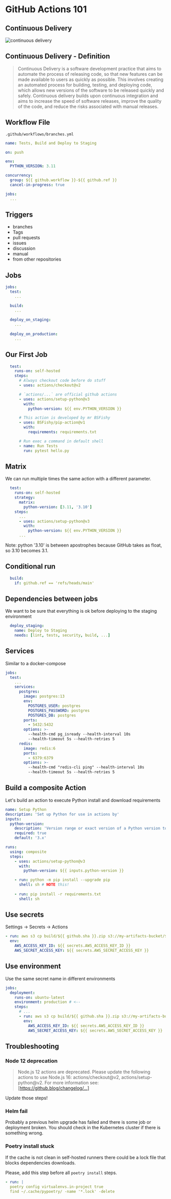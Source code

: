 # GitHub Actions 101

## Continuous Delivery

![continuous delivery](./continuous_delivery.png)

## Continuous Delivery - Definition

> Continuous Delivery is a software development practice that aims to automate
> the process of releasing code, so that new features can be made available to
> users as quickly as possible. This involves creating an automated process for
> building, testing, and deploying code, which allows new versions of the software
> to be released quickly and safely. Continuous delivery builds upon continuous
> integration and aims to increase the speed of software releases, improve the
> quality of the code, and reduce the risks associated with manual releases.

## Workflow File

`.github/workflows/branches.yml`

```yaml
name: Tests, Build and Deploy to Staging

on: push

env:
  PYTHON_VERSION: 3.11

concurrency:
  group: ${{ github.workflow }}-${{ github.ref }}
  cancel-in-progress: true

jobs:
  ...
```

## Triggers

* branches
* Tags
* pull requests
* issues
* discussion
* manual
* from other repositories

## Jobs

```yaml
jobs:
  test:
    ...

  build:
    ...
  
  deploy_on_staging:
    ...
  
  deploy_on_production:
    ...
```

## Our First Job

```yaml
  test:
    runs-on: self-hosted
    steps:
      # Always checkout code before do stuff
      - uses: actions/checkout@v2

      # `actions/...` are official github actions
      - uses: actions/setup-python@v3
        with:
          python-version: ${{ env.PYTHON_VERSION }}

      # This action is developed by mr BSFishy
      - uses: BSFishy/pip-action@v1
        with:
          requirements: requirements.txt

      # Run exec a command in default shell
      - name: Run Tests
        run: pytest hello.py
```

## Matrix

We can run multiple times the same action with a different
parameter.

```yaml
  test:
    runs-on: self-hosted
    strategy:
      matrix:
        python-version: [3.11, '3.10']
    steps:
      ...
      - uses: actions/setup-python@v3
        with:
          python-version: ${{ env.PYTHON_VERSION }}
      ...
```

Note: python '3.10' is between apostrophes because GitHub
takes as float, so 3.10 becomes 3.1.

## Conditional run

```yaml
  build:
    if: github.ref == 'refs/heads/main'
```

## Dependencies between jobs

We want to be sure that everything is ok before deploying to the staging environment

```yaml
  deploy_staging:
    name: Deploy to Staging
    needs: [lint, tests, security, build, ...]
```

## Services

Similar to a docker-compose

```yaml
jobs:
  test:
    ...
    services:
      postgres:
        image: postgres:13
        env:
          POSTGRES_USER: postgres
          POSTGRES_PASSWORD: postgres
          POSTGRES_DB: postgres
        ports:
          - 5432:5432
        options: >-
          --health-cmd pg_isready --health-interval 10s
          --health-timeout 5s --health-retries 5
      redis:
        image: redis:6
        ports:
          - 6379:6379
        options: >-
          --health-cmd "redis-cli ping" --health-interval 10s
          --health-timeout 5s --health-retries 5
```

## Build a composite Action

Let's build an action to execute Python install and download requirements

```yaml
name: Setup Python
description: 'Set up Python for use in actions by'
inputs:
  python-version:
    description: 'Version range or exact version of a Python version to use, using SemVer's version range syntax'
    required: true
    default: '3.x'

runs:
  using: composite
  steps:
    - uses: actions/setup-python@v3
      with:
        python-version: ${{ inputs.python-version }}

    - run: python -m pip install --upgrade pip
      shell: sh # NOTE this!
    
    - run: pip install -r requirements.txt
      shell: sh
```

## Use secrets

Settings -> Secrets -> Actions

```yaml
- run: aws s3 cp build/${{ github.sha }}.zip s3://my-artifacts-bucket/${{ github.sha }}.zip
  env:
    AWS_ACCESS_KEY_ID: ${{ secrets.AWS_ACCESS_KEY_ID }}
    AWS_SECRET_ACCESS_KEY: ${{ secrets.AWS_SECRET_ACCESS_KEY }}
```

## Use environment

Use the same secret name in different environments

```yaml
jobs:
  deployment:
    runs-on: ubuntu-latest
    environment: production # <--
    steps:
      # ...
      - run: aws s3 cp build/${{ github.sha }}.zip s3://my-artifacts-bucket/${{ github.sha }}.zip
        env:
          AWS_ACCESS_KEY_ID: ${{ secrets.AWS_ACCESS_KEY_ID }}           # Note those secrets will 
          AWS_SECRET_ACCESS_KEY: ${{ secrets.AWS_SECRET_ACCESS_KEY }}   # be different for staging/production
```

## Troubleshooting

### Node 12 deprecation

> Node.js 12 actions are deprecated. Please update the following actions to use
> Node.js 16: actions/checkout@v2, actions/setup-python@v2. For more information
> see: [https://github.blog/changelog/...]

Update those steps!

### Helm fail

Probably a previous helm upgrade has failed and there is some job or deployment broken.
You should check in the Kubernetes cluster if there is something wrong.

### Poetry install stuck

If the cache is not clean in self-hosted runners there could be a lock file that blocks
dependencies downloads.

Please, add this step before all `poetry install` steps.

```yaml
- run: |
  poetry config virtualenvs.in-project true
  find ~/.cache/pypoetry/ -name '*.lock' -delete
```
